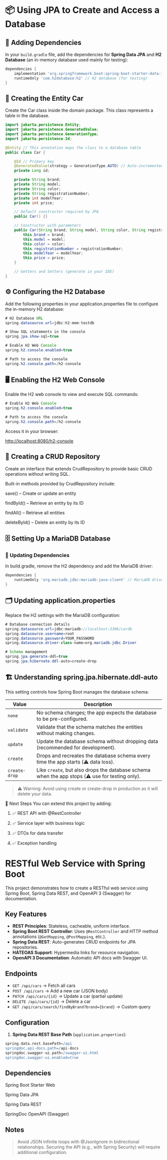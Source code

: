 # 📦 Using JPA to Create and Access a Database

## 🔗 Adding Dependencies

In your `build.gradle` file, add the dependencies for **Spring Data JPA** and **H2 Database** (an in-memory database used mainly for testing):

```groovy
dependencies {
    implementation 'org.springframework.boot:spring-boot-starter-data-jpa' // JPA dependency
    runtimeOnly 'com.h2database:h2' // H2 database (for testing)
}
```

## 🚗 Creating the Entity Car

Create the Car class inside the domain package. This class represents a table in the database.

```java
import jakarta.persistence.Entity;
import jakarta.persistence.GeneratedValue;
import jakarta.persistence.GenerationType;
import jakarta.persistence.Id;

@Entity // This annotation maps the class to a database table
public class Car {

    @Id // Primary key
    @GeneratedValue(strategy = GenerationType.AUTO) // Auto-incremented ID
    private Long id;

    private String brand;
    private String model;
    private String color;
    private String registrationNumber;
    private int modelYear;
    private int price;

    // Default constructor required by JPA
    public Car() {}

    // Constructor with parameters
    public Car(String brand, String model, String color, String registrationNumber, int modelYear, int price) {
        this.brand = brand;
        this.model = model;
        this.color = color;
        this.registrationNumber = registrationNumber;
        this.modelYear = modelYear;
        this.price = price;
    }

    // Getters and Setters (generate in your IDE)
}

```

## ⚙️ Configuring the H2 Database

Add the following properties in your application.properties file to configure the in-memory H2 database:

```java
# H2 Database URL
spring.datasource.url=jdbc:h2:mem:testdb

# Show SQL statements in the console
spring.jpa.show-sql=true

# Enable H2 Web Console
spring.h2.console.enabled=true

# Path to access the console
spring.h2.console.path=/h2-console
```

## 🖥️ Enabling the H2 Web Console

Enable the H2 web console to view and execute SQL commands:

```java
# Enable H2 Web Console
spring.h2.console.enabled=true

# Path to access the console
spring.h2.console.path=/h2-console
```

Access it in your browser:

<http://localhost:8080/h2-console>

## 🔄 Creating a CRUD Repository

Create an interface that extends CrudRepository to provide basic CRUD operations without writing SQL.

Built-in methods provided by CrudRepository include:

save() – Create or update an entity

findById() – Retrieve an entity by its ID

findAll() – Retrieve all entities

deleteById() – Delete an entity by its ID

## 🗄️ Setting Up a MariaDB Database

### 🔧 Updating Dependencies

In build.gradle, remove the H2 dependency and add the MariaDB driver:

```groovy
dependencies {
    runtimeOnly 'org.mariadb.jdbc:mariadb-java-client' // MariaDB driver
}
```

## 🗂️ Updating application.properties

Replace the H2 settings with the MariaDB configuration:

```java
# Database connection details
spring.datasource.url=jdbc:mariadb://localhost:3306/cardb
spring.datasource.username=root
spring.datasource.password=YOUR_PASSWORD
spring.datasource.driver-class-name=org.mariadb.jdbc.Driver

# Schema management
spring.jpa.generate-ddl=true
spring.jpa.hibernate.ddl-auto=create-drop
```

## 🏗️ Understanding spring.jpa.hibernate.ddl-auto

This setting controls how Spring Boot manages the database schema:

| Value         | Description                                                                                     |
| ------------- | ----------------------------------------------------------------------------------------------- |
| `none`        | No schema changes; the app expects the database to be pre-configured.                           |
| `validate`    | Validate that the schema matches the entities without making changes.                           |
| `update`      | Update the database schema without dropping data (recommended for development).                 |
| `create`      | Drops and recreates the database schema every time the app starts (⚠️ data loss).               |
| `create-drop` | Like `create`, but also drops the database schema when the app stops (⚠️ use for testing only). |

> ⚠️ Warning: Avoid using create or create-drop in production as it will delete your data.

🚀 Next Steps
You can extend this project by adding:

1. ✅ REST API with @RestController

2. ✅ Service layer with business logic

3. ✅ DTOs for data transfer

4. ✅ Exception handling

# RESTful Web Service with Spring Boot

This project demonstrates how to create a RESTful web service using Spring Boot, Spring Data REST, and OpenAPI 3 (Swagger) for documentation.

## Key Features

- **REST Principles**: Stateless, cacheable, uniform interface.
- **Spring Boot REST Controller**: Uses `@RestController` and HTTP method annotations (`@GetMapping`, `@PostMapping`, etc.).
- **Spring Data REST**: Auto-generates CRUD endpoints for JPA repositories.
- **HATEOAS Support**: Hypermedia links for resource navigation.
- **OpenAPI 3 Documentation**: Automatic API docs with Swagger UI.

## Endpoints

- `GET /api/cars` → Fetch all cars
- `POST /api/cars` → Add a new car (JSON body)
- `PATCH /api/cars/{id}` → Update a car (partial update)
- `DELETE /api/cars/{id}` → Delete a car
- `GET /api/cars/search/findByBrand?brand={brand}` → Custom query

## Configuration

1. **Spring Data REST Base Path** (`application.properties`):

```groovy
spring.data.rest.basePath=/api
springdoc.api-docs.path=/api-docs
springdoc.swagger-ui.path=/swagger-ui.html
springdoc.swagger-ui.enabled=true
```

## Dependencies

Spring Boot Starter Web

Spring Data JPA

Spring Data REST

SpringDoc OpenAPI (Swagger)

## Notes

> Avoid JSON infinite loops with @JsonIgnore in bidirectional relationships.
> Securing the API (e.g., with Spring Security) will require additional configuration.

